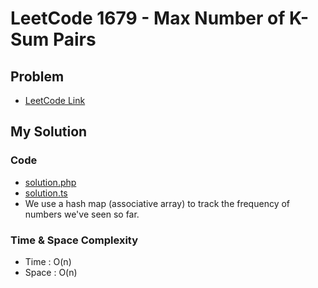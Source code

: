 # LeetCode 1679 - Max Number of K-Sum Pairs

## Problem  
- [LeetCode Link](https://leetcode.com/problems/max-number-of-k-sum-pairs/)

## My Solution

### Code
- [solution.php](./solution.php)
- [solution.ts](./solution.ts)
- We use a hash map (associative array) to track the frequency of numbers we've seen so far.

### Time & Space Complexity
- Time  : O(n)
- Space : O(n)
